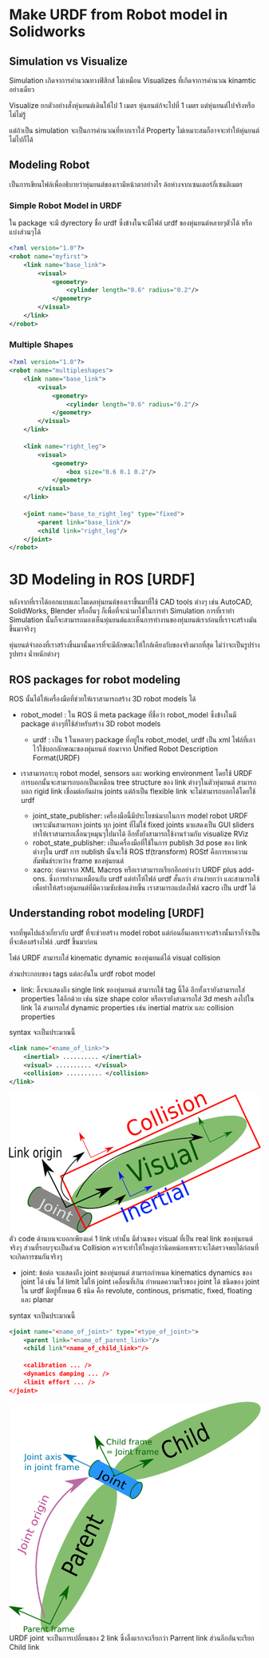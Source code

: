 # Make URDF from Robot model in Solidworks


## Simulation vs Visualize

Simulation เกิดจาการคำนวณทางฟิสิกส์ ไม่เหมือน Visualizes ที่เกิดจาการคำนวณ kinamtic อย่างเดียว

Visualize
ยกตัวอย่างสั่งหุ่นยนต์เดินให้ไป 1 เมตร หุ่นยนต์ก้จะไปที่ 1 เมตร แต่หุ่นยนต์ไปจริงหรือไม่ไม่รู้

แต่ถ้าเป็น simulation จะเป็นการคำนวณที่หากเราใส่ Property ไม่เหมาะสมก็อาจจะทำให้หุ่นยนต์ไม่ไปก็ได้


## Modeling Robot

เป็นการเขียนไฟล์เพื่ออธิบายว่าหุ่นยนต์ของเรามีหน้าตาอย่างไร ล้อห่างจากเซนเตอร์กี่เซนติเมตร

### Simple Robot Model in URDF

ใน package จะมี dyrectory ชื่อ urdf ซึ่งข้างในจะมีไฟล์ urdf ของหุ่นยนต์หลายๆตัวได้ หรือแบ่งส่วนๆได้

``` xml
<?xml version="1.0"?>
<robot name="myfirst">
    <link name="base_link">
        <visual>
            <geometry>
                <cylinder length="0.6" radius="0.2"/>
            </geometry>
        </visual>
    </link>
</robot>
```

### Multiple Shapes

``` xml
<?xml version="1.0"?>
<robot name="multipleshapes">
    <link name="base_link">
        <visual>
            <geometry>
                <cylinder length="0.6" radius="0.2"/>
            </geometry>
        </visual>
    </link>

    <link name="right_leg">
        <visual>
            <geometry>
                <box size="0.6 0.1 0.2"/>
            </geometry>
        </visual>
    </link>

    <joint name="base_to_right_leg" type="fixed">
        <parent link="base_link"/>
        <child link="right_leg"/>
    </joint>
</robot>
```

# 3D Modeling in ROS [URDF]

หลังจากที่เราได้ออกแบบและโมเดลหุ่นยนต์ของเราขึ้นมาที่ใช้ CAD tools ต่างๆ เช่น AutoCAD, SolidWorks, Blender หรืออื่นๆ ก็เพื่อที่จะนำมาใช้ในการทำ Simulation การที่เราทำ Simulation นั้นก็จะสามารถมองเห็นหุ่นยนต์และเห็นการทำงานของหุ่นยนต์เราก่อนที่เราจะสร้างมันขึ้นมาจริงๆ 

หุ่นยนต์จำลองที่เราสร้างขึ้นมานั้นควรที่จะมีลักษณะให้ใกล้เคียงกับของจริงมากที่สุด ไม่ว่าจะเป็นรูปร่าง รูปทรง น้ำหนักต่างๆ 

## ROS packages for robot modeling

ROS นั้นได้ให้เครื่องมือที่ช่วยให้เราสามารถสร้าง 3D robot models ได้

* robot_model : ใน ROS มี meta package ที่ชื่อว่า robot_model ซึ่งข้างในมี package ต่างๆที่ใช้สำหรับสร้าง 3D robot models
    * urdf : เป็น 1 ในหลายๆ package ที่อยู่ใน robot_model, urdf เป็น xml ไฟล์ที่เอาไว้ใช้บอกลักษณะของหุ่นยนต์ ย่อมาจาก Unified Robot Description Format(URDF)

* เราสามารถระบุ robot model, sensors และ working environment โดยใช้ URDF การบอกนั้นจะสามารถบอกเป็นเหมือน tree structure ของ link ต่างๆในตัวหุ่นยนต์ สามารถบอก rigid link เชื่อมต่อกันผ่าน joints แต่ถ้าเป็น flexible link จะไม่สามารถบอกได้โดยใช้ urdf

    * joint_state_publisher: เครื่องมือนี้มีประโยชน์มากในการ model robot URDF เพราะมันสามารถหา joints ทุก joint ที่ไม่ใช่ fixed joints มาแสดงเป็น GUI sliders ทำให้เราสามารถเลื่อนๆหมุนๆไปมาได้ อีกทั้งยังสามารถใช้งานร่วมกับ visualize RViz
    * robot_state_publisher: เป็นเครื่องมือที่ใช้ในการ publish 3d pose ของ link ต่างๆใน urdf การ ยublish นั้นจะใช้ ROS tf(transform) ROStf คือการหาความสัมพันธ์ระหว่าง frame ของหุ่นยนต์
    * xacro: ย่อมาจาก XML Macros หรือเราสามารถเรียกอีกอย่างว่า URDF plus add-ons. ซึ่งการทำงานเหมือนกับ urdf แต่ทำให้ไฟล์ urdf สั้นกว่า อ่านง่ายกว่า และสามารถใช้เพื่อทำให้สร้างหุ่นยนต์ที่มีความซับซ้อนง่ายขึ้น เราสามารถแปลงไฟล์ xacro เป็น urdf ได้
    
## Understanding robot modeling [URDF]

จากที่พูดไปแล้วเกี่ยวกับ urdf ที่จะช่วยสร้าง model robot แต่ก่อนอื่นเลยเราจะสร้างนั้นเราก็จำเป็นที่จะต้องสร้างไฟล์ .urdf ขึ้นมาก่อน

ไฟล์ URDF สามารถใส่ kinematic dynamic ของหุ่นยนต์ได้ visual collision

ส่วนประกอบของ tags แต่ละอันใน urdf robot model
* link: ลิ้งจะแสดงถึง single link ของหุ่นยนต์ สามารถใช้ tag นี้ได้ อีกทั้งเรายังสามารถใส่ properties ได้อีกด้วย เช่น size shape color หรือเรายังสามารถใส่ 3d mesh ลงไปใน link ได้ สามารถใส่ dynamic properties เช่น inertial matrix และ collision properties

syntax จะเป็นประมาณนี้
``` xml
<link name="<name_of_link>">
    <inertial> .......... </inertial>
    <visual> .......... </visual>
    <collision> .......... </collision>
</link>
```
![](/assets/urdf_link_1.png)
ตัว code ด้านบนจะบอกเพียงแค่ 1 link เท่านั้น มีส่วนของ visual ที่เป็น real link ของหุ่นยนต์จริงๆ ส่วนที่รอบๆจะเป็นส่วน Collision ควรจะทำให้ใหญ่กว่านิดหน่อยเพราะจะได้ตรวจพบได้ก่อนที่จะเกิดการชนกันจริงๆ

 * joint: ข้อต่อ จะแสดงถึง joint ของหุ่นยนต์ สามารถกำหนด kinematics dynamics ของ joint ได้ เช่น ใส่ limit ไม่ให้ joint เคลื่อนที่เกิน กำหนดความเร็วของ joint ได้ ชนิดของ joint ใน urdf มีอยู่ทั้งหมด 6 ชนิด คือ revolute, continous, prismatic, fixed, floating และ planar
 
syntax จะเป็นประมาณนี้
``` xml
<joint name="<name_of_joint>" type="<type_of_joint>">
    <parent link="<name_of_parent_link>"/>
    <child link"<name_of_child_link>"/>
    
    <calibration ... />
    <dynamics damping ... />
    <limit effort ... />
</joint>
```
![](/assets/urdf_link_2.png)
URDF joint จะเป็นการเปลี่ยนของ 2 link ซึ่งลิ้งแรกจะเรียกว่า Parrent link ส่วนอีกอันจะเรียก Child link




